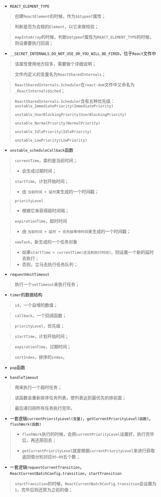 - `REACT_ELEMENT_TYPE`

> 创建`ReactElement`的时候，作为`$$typeof`属性；

> 判断是否为合规的`Element`，以它来做校验；

> `mapIntoArray`的时候，判断`$$typeof`属性为`REACT_ELEMENT_TYPE`的时候，则设置要执行回调；





- `__SECRET_INTERNALS_DO_NOT_USE_OR_YOU_WILL_BE_FIRED`，位于`React`文件中

> 该属性使用地方较多，需要做个详细说明；

> 文件内定义的变量名为`ReactSharedInternals`；

> `ReactSharedInternals.Scheduler`在`react-dom`文件中又命名为`_ReactInternals$Sched`；

> `ReactSharedInternals.Scheduler`含有五种优先级：`unstable_ImmediatePriority(ImmediatePriority)`
>
> `unstable_UserBlockingPriority(UserBlockingPriority)`
>
> `unstable_NormalPriority(NormalPriority)`
>
> `unstable_IdlePriority(IdlePriority)`
>
> `unstable_LowPriority(LowPriority)`



- `unstable_scheduleCallback`函数

> `currentTime`，拿的是当前时间；
>
> - 会生成过期时间；

> `startTime`，计划开始时间；
>
> - 由 `当前时间 + 延时`来生成的一个时间戳；

> `priorityLevel`
>
> - 根据它来获得超时间隔；

> `expirationTime`，超时时间
>
> - 由 `当前时间 + 延时 + 优先级等待时间`来生成的一个时间戳；

> `newTask`，新生成的一个任务对象
>
> - 如果`startTime > currentTime(还没到执行时间)`，则设置一个新的延时去执行；
> - 否则，立马去执行任务队列；



- `requestHostTimeout`

> 执行一个`setTimeout`来执行任务；



- `timer`的数据结构

> `id`，一个自增的数值；

> `callback`，一个回调函数；

> `priorityLevel`，优先级；

> `startTime`，计划开始时间；

> `expirationTime`，过期时间；

> `sortIndex`，排序的`index`。



- `pop`函数

> 



- `handleTimeout`

> 用来执行一个超时任务；

> 该函数会重新排序任务列表，使列表达到最优先的排前面；

> 最后递归把所有任务执行完毕。



- 一套逻辑`currentPriorityLevel(变量)`，`getCurrentPriorityLevel(函数)`，`flushWork(函数)`

> - `flushWork`执行的时候，会把`currentPriorityLevel`设置好，执行完毕后，再还原回去；
>
> - `getCurrentPriorityLevel`就是根据`currentPriorityLevel`来进行获取返回值分别对应`95~99`五个数；



- 一套逻辑`requestCurrentTransition`，`ReactCurrentBatchConfig.transition`，`startTransition`

> `startTransition`的时候，`ReactCurrentBatchConfig.transition`会设置为`1`，完毕后则还原为之前的值；

